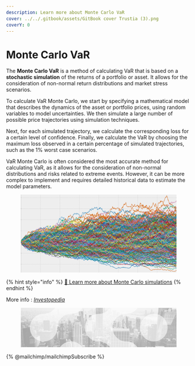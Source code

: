 ```yaml
---
description: Learn more about Monte Carlo VaR
cover: ../../.gitbook/assets/GitBook cover Trustia (3).png
coverY: 0
---
```


# Monte Carlo VaR

The **Monte Carlo VaR** is a method of calculating VaR that is based on a **stochastic simulation** of the returns of a portfolio or asset. It allows for the consideration of non-normal return distributions and market stress scenarios.

To calculate VaR Monte Carlo, we start by specifying a mathematical model that describes the dynamics of the asset or portfolio prices, using random variables to model uncertainties. We then simulate a large number of possible price trajectories using simulation techniques.

Next, for each simulated trajectory, we calculate the corresponding loss for a certain level of confidence. Finally, we calculate the VaR by choosing the maximum loss observed in a certain percentage of simulated trajectories, such as the 1% worst case scenarios.

VaR Monte Carlo is often considered the most accurate method for calculating VaR, as it allows for the consideration of non-normal distributions and risks related to extreme events. However, it can be more complex to implement and requires detailed historical data to estimate the model parameters.

<figure><img src="../../.gitbook/assets/68747470733a2f2f66696e6172792e636f6d2f626c6f672f636f6e74656e742f696d616765732f323032312f31312f315f7a654535397a666a524a6d496e6777764a73764d52512d2d312d2e706e67.webp" alt="Example Monte Carlo VaR charts"><figcaption></figcaption></figure>

{% hint style="info" %}
[🔗 Learn more about Monte Carlo simulations](../backtesting-strategies/monte-carlo-simulations.md)
{% endhint %}

More info : [_Investopedia_](https://www.investopedia.com/terms/m/montecarlosimulation.asp)

<figure><img src="../../.gitbook/assets/bgfooter.webp" alt=""><figcaption></figcaption></figure>

{% @mailchimp/mailchimpSubscribe %}
